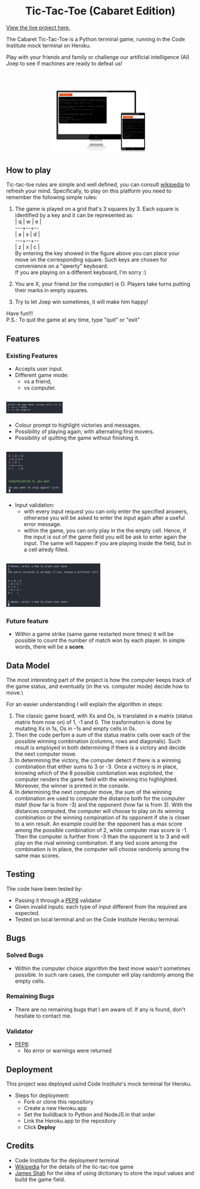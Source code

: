 <h1 align="center">
    Tic-Tac-Toe (Cabaret Edition)
</h1>

[View the live project here.](https://caba-tic-tac-toe.herokuapp.com/)

The Cabaret Tic-Tac-Toe is a Python terminal game, running in the Code Institute mock terminal on Heroku.

Play with your friends and family or challenge our artificial intelligence (AI) Joep to see if machines are ready to defeat us!

<br>
<h2 align="center"><img src="assets/images/screenshots.png" id="wb-screen" alt="website screenshot" target="_blank" width=50%></h2>

## How to play

Tic-tac-toe rules are simple and well defined, you can consult [wikipedia](https://en.wikipedia.org/wiki/Tic-tac-toe) to refresh your mind.
Specifically, to play on this platform you need to remember the following simple rules:

1. The game is played on a grid that\'s 3 squares by 3. Each square is identified by a key and it can be represented as:\
| q | w | e |\
---+--+--\
| a | s | d |\
---+--+--\
| z | x | c |
\
 By entering the key showed in the figure above you can place your move on the corresponding square. Such keys are chosen 
 for convenience on a "qwerty" keyboard.\
 If you are playing on a different keyboard, I\'m sorry :)

2. You are X, your friend (or the computer) is O. Players take turns putting their marks in empty squares.

3. Try to let Joep win sometimes, it will make him happy!

Have fun!!!\
P.S.: To quit the game at any time, type "quit" or "exit"

## Features

### Existing Features

- Accepts user input.
- Different game mode:
    - vs a friend,
    - vs computer.

<h2><img src="assets/images/game_mode.png" id="game-mode" alt="console screenshot" target="_blank" width=30%></h2>

- Colour prompt to highlight victories and messages.
- Possibility of playing again, with alternating first movers.
- Possibility of quitting the game without finishing it.

<h2><img src="assets/images/color_restart.png" id="col-res" alt="console screenshot" target="_blank" width=30%></h2>

- Input validation:
    - with every input request you can only enter the specified answers, otherwise you will be asked to enter the input again after a useful error message.
    - within the game, you can only play in the the empty cell. Hence, if the input is out of the game field you will be ask to enter again the input. The same will happen if you are playing inside the field, but in a cell alredy filled.

<h2><img src="assets/images/error.png" id="err" alt="console screenshot" target="_blank" width=50%></h2>

### Future feature

- Within a game strike (same game restarted more times) it will be possible to count the number of match won by each player. In simple words, there will be a **score**.

## Data Model

The most interesting part of the project is how the computer keeps track of the game status, and eventually (in the vs. computer mode) decide how to move.\

For an easier understanding I will explain the algorithm in steps:
1. The classic game board, with Xs and Os, is translated in a matrix (status matrix from now on) of 1, -1 and 0. The trasformation is done by mutating Xs in 1s, Os in -1s and empty cells in 0s. 
2. Then the code perfom a sum of the status matrix cells over each of the possible winning combination (columns, rows and diagonals). Such result is employed in both determining if there is a victory and decide the next computer move.
3. In determining the victory, the computer detect if there is a winning combination that either sums to 3 or -3. Once a victory is in place, knowing which of the 8 possible combination was exploited, the computer renders the game field with the winning trio highlighted. Moreover, the winner is printed in the console.
4. In determining the next computer move, the sum of the winning combination are used to compute the distance both for the computer itslef (how far is from -3) and the opponent (how far is from 3). With the distances computed, the computer will choose to play on its winning combination or the winning compination of its opponent if she is closer to a win result. An example could be: the opponent has a max score among the possible combination of 2, while computer max score is -1. Then the computer is further from -3 than the opponent is to 3 and will play on the rival winning combination. If any tied score among the combination is in place, the computer will choose randomly among the same max scores.

## Testing 

The code have been tested by:

- Passing it through a [PEP8](http://pep8online.com/) validator
- Given invalid inputs: each type of input different from the required are expected.
- Tested on local terminal and on the Code Institute Heroku terminal.

## Bugs 

### Solved Bugs 
- Within the computer choice algorithm the best move wasn't sometimes possible. In such rare cases, the computer will play randomly among the empty cells.

### Remaining Bugs
- There are no remaining bugs that I am aware of. If any is found, don't hesitate to contact me.

### Validator
- [PEP8](http://pep8online.com/):
    - No error or warnings were returned

## Deployment

This project was deployed usind Code Institute's mock terminal for Heroku.
 
- Steps for deployment:
    - Fork or clone this repository
    - Create a new Heroku.app
    - Set the buildback to Python and NodeJS in that order
    - Link the Heroku.app to the repository
    - Click **Deploy**

## Credits

- Code Institute for the deployment terminal
- [Wikipedia](https://it.wikipedia.org/wiki/Pagina_principale) for the details of the tic-tac-toe game
- [James Shah](https://medium.com/@jdshah18072000) for the idea of using dictionary to store the input values and build the game field.
